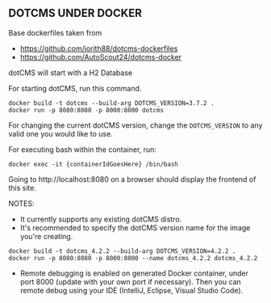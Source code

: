 ## DOTCMS UNDER DOCKER 

Base dockerfiles taken from 
- https://github.com/jorith88/dotcms-dockerfiles
- https://github.com/AutoScout24/dotcms-docker

dotCMS will start with a H2 Database

For starting dotCMS, run this command.

```
docker build -t dotcms --build-arg DOTCMS_VERSION=3.7.2 . 
docker run -p 8080:8080 -p 8000:8000 dotcms
```

For changing the current dotCMS version, change the `DOTCMS_VERSION` to any valid one you would like to use.

For executing bash within the container, run:

```
docker exec -it {containerIdGoesHere} /bin/bash
```

Going to http://localhost:8080 on a browser should display the frontend of this site.

NOTES:
- It currently supports any existing dotCMS distro.
- It's recommended to specify the dotCMS version name for the image you're creating.

```
docker build -t dotcms_4.2.2 --build-arg DOTCMS_VERSION=4.2.2 . 
docker run -p 8080:8080 -p 8000:8000 --name dotcms_4.2.2 dotcms_4.2.2
```

- Remote debugging is enabled on generated Docker container, under port 8000 (update with your own port if necessary). Then you can remote debug using your IDE (IntelliJ, Eclipse, Visual Studio Code).